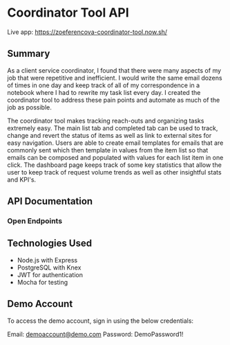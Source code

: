 # Coordinator Tool API

Live app: https://zoeferencova-coordinator-tool.now.sh/

## Summary

As a client service coordinator, I found that there were many aspects of my job that were repetitive and inefficient. I would write the same email dozens of times in one day and keep track of all of my correspondence in a notebook where I had to rewrite my task list every day. I created the coordinator tool to address these pain points and automate as much of the job as possible.

The coordinator tool makes tracking reach-outs and organizing tasks extremely easy. The main list tab and completed tab can be used to track, change and revert the status of items as well as link to external sites for easy navigation. Users are able to create email templates for emails that are commonly sent which then template in values from the item list so that emails can be composed and populated with values for each list item in one click. The dashboard page keeps track of some key statistics that allow the user to keep track of request volume trends as well as other insightful stats and KPI's.

## API Documentation

### Open Endpoints



## Technologies Used

* Node.js with Express
* PostgreSQL with Knex
* JWT for authentication
* Mocha for testing

## Demo Account

To access the demo account, sign in using the below credentials:

Email: demoaccount@demo.com
Password: DemoPassword1!

